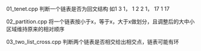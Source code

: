 01_tenet.cpp
    判断一个链表是否为回文结构
    如1 3 1， 1 2 2 1， 17 1 17

02_partition.cpp
    将一个链表按小于x，等于x，大于x做划分，且调整后的大中小区域维持原来的相对顺序

03_two_list_cross.cpp
    判断两个链表是否相交给出相交点，链表可能有环